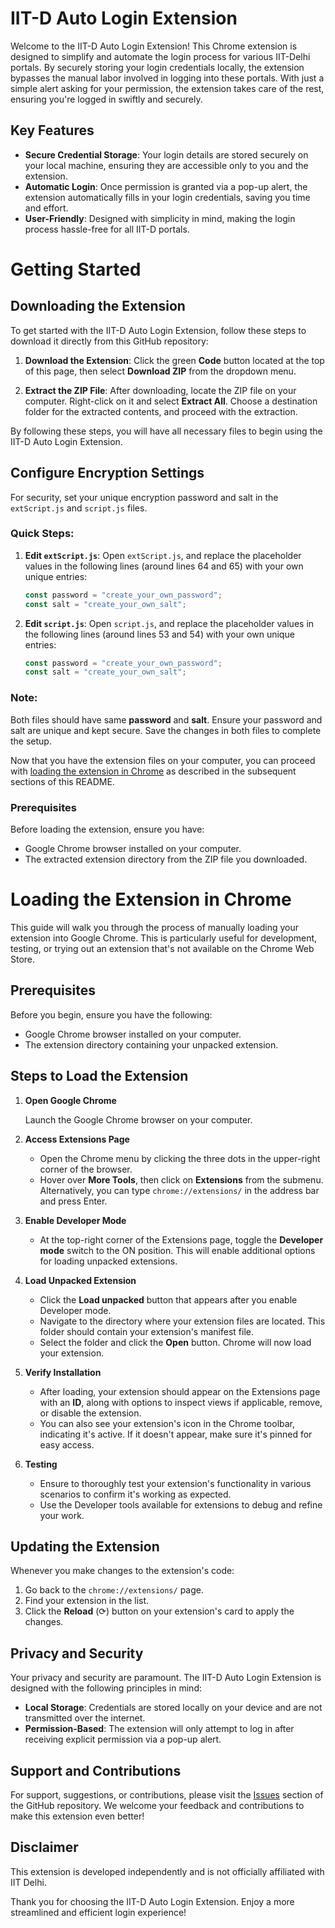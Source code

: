 # IIT-D Auto Login Extension

Welcome to the IIT-D Auto Login Extension! This Chrome extension is designed to simplify and automate the login process for various IIT-Delhi portals. By securely storing your login credentials locally, the extension bypasses the manual labor involved in logging into these portals. With just a simple alert asking for your permission, the extension takes care of the rest, ensuring you're logged in swiftly and securely.

## Key Features

- **Secure Credential Storage**: Your login details are stored securely on your local machine, ensuring they are accessible only to you and the extension.
- **Automatic Login**: Once permission is granted via a pop-up alert, the extension automatically fills in your login credentials, saving you time and effort.
- **User-Friendly**: Designed with simplicity in mind, making the login process hassle-free for all IIT-D portals.

# Getting Started

## Downloading the Extension

To get started with the IIT-D Auto Login Extension, follow these steps to download it directly from this GitHub repository:

1. **Download the Extension**: Click the green **Code** button located at the top of this page, then select **Download ZIP** from the dropdown menu.

2. **Extract the ZIP File**: After downloading, locate the ZIP file on your computer. Right-click on it and select **Extract All**. Choose a destination folder for the extracted contents, and proceed with the extraction.

By following these steps, you will have all necessary files to begin using the IIT-D Auto Login Extension.

## Configure Encryption Settings

For security, set your unique encryption password and salt in the `extScript.js` and `script.js` files.

### Quick Steps:

1. **Edit `extScript.js`**: Open `extScript.js`, and replace the placeholder values in the following lines (around lines 64 and 65) with your own unique entries:
   ```javascript
   const password = "create_your_own_password";
   const salt = "create_your_own_salt";
   ```
2. **Edit `script.js`**: Open `script.js`, and replace the placeholder values in the following lines (around lines 53 and 54) with your own unique entries:
   ```javascript
   const password = "create_your_own_password";
   const salt = "create_your_own_salt";
   ```

### Note:

Both files should have same **password** and **salt**.
Ensure your password and salt are unique and kept secure. Save the changes in both files to complete the setup.

Now that you have the extension files on your computer, you can proceed with [loading the extension in Chrome](#loading-the-extension-in-chrome) as described in the subsequent sections of this README.

### Prerequisites

Before loading the extension, ensure you have:

- Google Chrome browser installed on your computer.
- The extracted extension directory from the ZIP file you downloaded.

# Loading the Extension in Chrome

This guide will walk you through the process of manually loading your extension into Google Chrome. This is particularly useful for development, testing, or trying out an extension that's not available on the Chrome Web Store.

## Prerequisites

Before you begin, ensure you have the following:

- Google Chrome browser installed on your computer.
- The extension directory containing your unpacked extension.

## Steps to Load the Extension

1. **Open Google Chrome**

   Launch the Google Chrome browser on your computer.

2. **Access Extensions Page**

   - Open the Chrome menu by clicking the three dots in the upper-right corner of the browser.
   - Hover over **More Tools**, then click on **Extensions** from the submenu. Alternatively, you can type `chrome://extensions/` in the address bar and press Enter.

3. **Enable Developer Mode**

   - At the top-right corner of the Extensions page, toggle the **Developer mode** switch to the ON position. This will enable additional options for loading unpacked extensions.

4. **Load Unpacked Extension**

   - Click the **Load unpacked** button that appears after you enable Developer mode.
   - Navigate to the directory where your extension files are located. This folder should contain your extension's manifest file.
   - Select the folder and click the **Open** button. Chrome will now load your extension.

5. **Verify Installation**

   - After loading, your extension should appear on the Extensions page with an **ID**, along with options to inspect views if applicable, remove, or disable the extension.
   - You can also see your extension's icon in the Chrome toolbar, indicating it's active. If it doesn't appear, make sure it's pinned for easy access.

6. **Testing**

   - Ensure to thoroughly test your extension's functionality in various scenarios to confirm it's working as expected.
   - Use the Developer tools available for extensions to debug and refine your work.

## Updating the Extension

Whenever you make changes to the extension's code:

1. Go back to the `chrome://extensions/` page.
2. Find your extension in the list.
3. Click the **Reload** (⟳) button on your extension's card to apply the changes.

## Privacy and Security

Your privacy and security are paramount. The IIT-D Auto Login Extension is designed with the following principles in mind:

- **Local Storage**: Credentials are stored locally on your device and are not transmitted over the internet.
- **Permission-Based**: The extension will only attempt to log in after receiving explicit permission via a pop-up alert.

## Support and Contributions

For support, suggestions, or contributions, please visit the [Issues](#) section of the GitHub repository. We welcome your feedback and contributions to make this extension even better!

## Disclaimer

This extension is developed independently and is not officially affiliated with IIT Delhi.

Thank you for choosing the IIT-D Auto Login Extension. Enjoy a more streamlined and efficient login experience!
